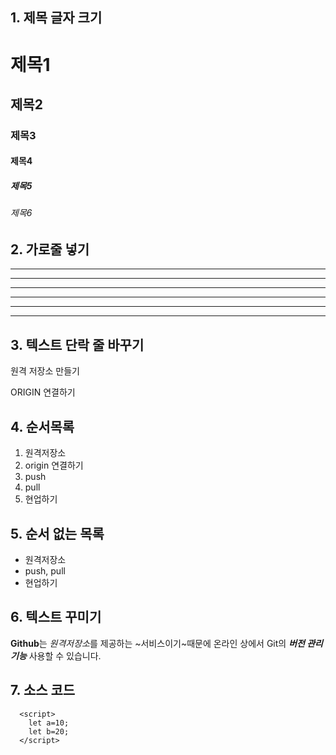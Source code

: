 ## 1. 제목 글자 크기
# 제목1
## 제목2
### 제목3
#### 제목4
##### 제목5
###### 제목6

## 2. 가로줄 넣기 <!-- -,* 3개이상이 되면 됨 -->
---
------
- - - - -
***
*****
* * * * 

## 3. 텍스트 단락 줄 바꾸기 <!-- 한칸을 띄우던지 아니면<br>을 넣어도 된다.  -->
원격 저장소 만들기

ORIGIN 연결하기

## 4. 순서목록
1. 원격저장소
2. origin 연결하기
3. push
4. pull
5. 현업하기

## 5. 순서 없는 목록 <!-- +,-,* -->
- 원격저장소
- push, pull
- 현업하기

## 6. 텍스트 꾸미기
**Github**는 *원격저장소*를 제공하는 ~서비스이기~때문에
온라인 상에서 Git의 ***버전 관리 기능*** 사용할 수 있습니다.

## 7. 소스 코드
```
  <script>
    let a=10;
    let b=20;
  </script>
```





















